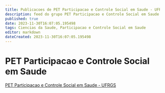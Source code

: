 ```yaml
---
title: Publicacoes de PET Participacao e Controle Social em Saude - UFRGS
description: feed do grupo PET Participacao e Controle Social em Saude - UFRGS
published: true
date: 2023-11-30T16:07:05.195498
tags: Ciencias da Saude, Participacao e Controle Social em Saude
editor: markdown
dateCreated: 2023-11-30T16:07:05.195498
---
```


# PET Participacao e Controle Social em Saude
[PET Participacao e Controle Social em Saude - UFRGS](/grupo/198PETParticipacaoeControleSocialemSaudeUFRGS.md)